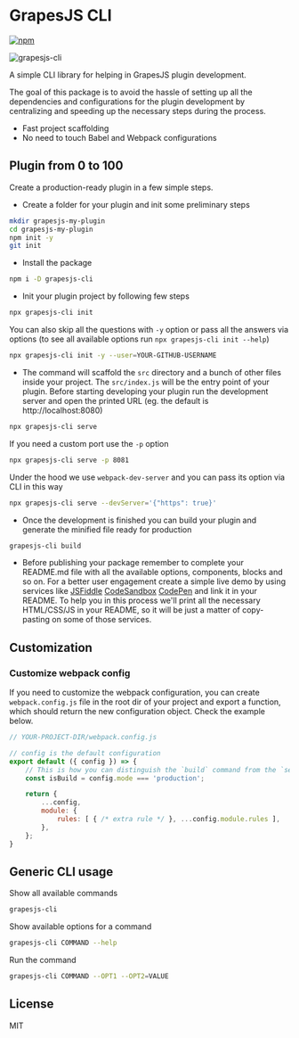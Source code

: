 # GrapesJS CLI

[![npm](https://img.shields.io/npm/v/grapesjs-cli.svg)](https://www.npmjs.com/package/grapesjs-cli)

![grapesjs-cli](https://user-images.githubusercontent.com/11614725/67523496-0ed41300-f6af-11e9-9850-7175355f2946.jpg)


A simple CLI library for helping in GrapesJS plugin development.

The goal of this package is to avoid the hassle of setting up all the dependencies and configurations for the plugin development by centralizing and speeding up the necessary steps during the process.

* Fast project scaffolding
* No need to touch Babel and Webpack configurations





## Plugin from 0 to 100

Create a production-ready plugin in a few simple steps.

* Create a folder for your plugin and init some preliminary steps

```sh
mkdir grapesjs-my-plugin
cd grapesjs-my-plugin
npm init -y
git init
```

* Install the package

```sh
npm i -D grapesjs-cli
```

* Init your plugin project by following few steps

```sh
npx grapesjs-cli init
```

You can also skip all the questions with `-y` option or pass all the answers via options (to see all available options run `npx grapesjs-cli init --help`)

```sh
npx grapesjs-cli init -y --user=YOUR-GITHUB-USERNAME
```


* The command will scaffold the `src` directory and a bunch of other files inside your project. The `src/index.js` will be the entry point of your plugin. Before starting developing your plugin run the development server and open the printed URL (eg. the default is http://localhost:8080)

```sh
npx grapesjs-cli serve
```

If you need a custom port use the `-p` option

```sh
npx grapesjs-cli serve -p 8081
```

Under the hood we use `webpack-dev-server` and you can pass its option via CLI in this way

```sh
npx grapesjs-cli serve --devServer='{"https": true}'
```

* Once the development is finished you can build your plugin and generate the minified file ready for production

```sh
grapesjs-cli build
```

* Before publishing your package remember to complete your README.md file with all the available options, components, blocks and so on.
For a better user engagement create a simple live demo by using services like [JSFiddle](https://jsfiddle.net) [CodeSandbox](https://codesandbox.io) [CodePen](https://codepen.io) and link it in your README. To help you in this process we'll print all the necessary HTML/CSS/JS in your README, so it will be just a matter of copy-pasting on some of those services.





## Customization

### Customize webpack config

If you need to customize the webpack configuration, you can create `webpack.config.js` file in the root dir of your project and export a function, which should return the new configuration object. Check the example below.
```js
// YOUR-PROJECT-DIR/webpack.config.js

// config is the default configuration
export default ({ config }) => {
    // This is how you can distinguish the `build` command from the `serve`
    const isBuild = config.mode === 'production';

    return {
        ...config,
        module: {
            rules: [ { /* extra rule */ }, ...config.module.rules ],
        },
    };
}
```



## Generic CLI usage

Show all available commands

```sh
grapesjs-cli
```

Show available options for a command

```sh
grapesjs-cli COMMAND --help
```

Run the command

```sh
grapesjs-cli COMMAND --OPT1 --OPT2=VALUE
```





## License

MIT
